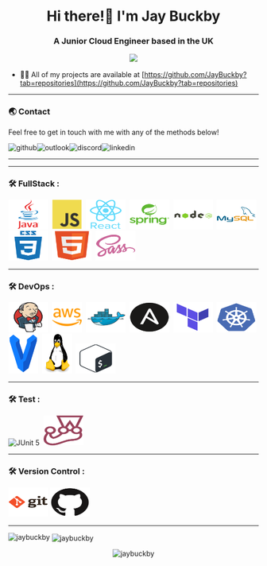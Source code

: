 <h1 align="center">Hi there!👋 I'm Jay Buckby</h1>
<h3 align="center">A Junior Cloud Engineer based in the UK</h3>


<p align="center" width="100%">
    <img width="33%" src="https://media.giphy.com/media/qgQUggAC3Pfv687qPC/giphy.gif">
</p>



- 👨‍💻 All of my projects are available at [https://github.com/JayBuckby?tab=repositories](https://github.com/JayBuckby?tab=repositories)

---

### :earth_asia: Contact
Feel free to get in touch with me with any of the methods below!


[<img align="left" alt="github" src="https://img.shields.io/badge/GitHub-100000?style=for-the-badge&logo=github&logoColor=white" />][github]
[<img align="left" alt="outlook" src="https://img.shields.io/badge/Microsoft_Outlook-0078D4?style=for-the-badge&logo=microsoft-outlook&logoColor=white" />][email]
[<img align="left" alt="discord" src="https://img.shields.io/badge/Discord-5865F2?style=for-the-badge&logo=discord&logoColor=white" />][discord]
[<img align="left" alt="linkedin" src="https://img.shields.io/badge/LinkedIn-0077B5?style=for-the-badge&logo=linkedin&logoColor=white" />][linkedin]

<br />

---


[github]: https://github.com/JayBuckby/JayBuckby/
[linkedin]:https://www.linkedin.com/in/jay-buckby/
[email]:JJ.Buckby@hotmail.co.uk
[discord]:JayFromTheUK#8744


---

### :hammer_and_wrench: FullStack :
<div>
   <img src="https://github.com/devicons/devicon/blob/master/icons/java/java-original-wordmark.svg" title="Java" alt="Java" width="80" height="60"/>&nbsp;
   <img src="https://github.com/devicons/devicon/blob/master/icons/javascript/javascript-original.svg" title="JavaScript" alt="JavaScript" width="60" height="60"/>&nbsp;
  <img src="https://github.com/devicons/devicon/blob/master/icons/react/react-original-wordmark.svg" title="React" alt="React" width="80" height="60"/>&nbsp;
  <img src="https://github.com/devicons/devicon/blob/master/icons/spring/spring-original-wordmark.svg" title="Spring" alt="Spring" width="80" height="60"/>&nbsp;
  <img src="https://github.com/devicons/devicon/blob/master/icons/nodejs/nodejs-original-wordmark.svg" title="NodeJS" alt="NodeJS" width="80" height="60"/>&nbsp;
  <img src="https://github.com/devicons/devicon/blob/master/icons/mysql/mysql-original-wordmark.svg" title="MySQL"  alt="MySQL" width="80" height="60"/>&nbsp;
  <img src="https://github.com/devicons/devicon/blob/master/icons/css3/css3-plain-wordmark.svg"  title="CSS3" alt="CSS" width="80" height="60"/>&nbsp;
  <img src="https://github.com/devicons/devicon/blob/master/icons/html5/html5-original.svg" title="HTML5" alt="HTML" width="80" height="60"/>&nbsp;
  <img src="https://github.com/devicons/devicon/blob/master/icons/sass/sass-original.svg" title="SASS" **alt="SASS" width="80" height="60"/>
</div>

---


### :hammer_and_wrench: DevOps :
<div>
  <img src="https://github.com/devicons/devicon/blob/master/icons/jenkins/jenkins-original.svg" title="Jenkins" alt="Jenkins" width="80" height="60"/>&nbsp;
  <img src="https://github.com/devicons/devicon/blob/master/icons/amazonwebservices/amazonwebservices-plain-wordmark.svg" title="AWS" alt="AWS" width="60" height="60"/>&nbsp;
   <img src="https://github.com/devicons/devicon/blob/master/icons/docker/docker-original.svg" title="Docker" alt=" Docker" width="80" height="60"/>&nbsp;
  <img src="https://github.com/devicons/devicon/blob/master/icons/ansible/ansible-original.svg" title="Ansible" alt=" Ansible" width="80" height="60"/>&nbsp;
  <img src="https://github.com/devicons/devicon/blob/master/icons/terraform/terraform-original.svg" title="Terraform" alt=" Terraform" width="80" height="60"/>&nbsp;
  <img src="https://github.com/devicons/devicon/blob/master/icons/kubernetes/kubernetes-plain.svg" title="Kubernetes"  alt=" Kubernetes" width="80" height="60"/>&nbsp;
  <img src="https://github.com/devicons/devicon/blob/master/icons/vagrant/vagrant-original.svg" title="Vagrant" alt=" Vagrant" width="60" height="80"/>&nbsp; 
   <img src="https://github.com/devicons/devicon/blob/master/icons/linux/linux-original.svg" title="Linux" alt=" Linux" width="60" height="80"/>&nbsp; 
  <img src="https://github.com/devicons/devicon/blob/master/icons/bash/bash-original.svg" title="Bash" title="Bash" alt=" Bash" width="80" height="60"/>&nbsp; 
</div>

---

### :hammer_and_wrench: Test :
<div>
  <img src="https://junit.org/junit4/images/junit5-banner.png" title="JUnit 5" alt="JUnit 5" width="80" height="40"/>&nbsp;
  <img src="https://github.com/devicons/devicon/blob/master/icons/jest/jest-plain.svg" title="Jest" alt="Jest" width="80" height="60"/>&nbsp;
 
</div>

---

### :hammer_and_wrench: Version Control :
<div>
  <img src="https://github.com/devicons/devicon/blob/master/icons/git/git-original-wordmark.svg" title="Git" **alt="Git" width="80" height="60"/>
  <img src="https://github.com/devicons/devicon/blob/master/icons/github/github-original.svg" title="Github" **alt="Github" width="80" height="60"/>
 
</div>

---


<p><img align="left" src="https://github-readme-stats.vercel.app/api/top-langs?username=jaybuckby&show_icons=true&locale=en&layout=compact" alt="jaybuckby" /></p>

<p>&nbsp;<img align="center" src="https://github-readme-stats.vercel.app/api?username=jaybuckby&show_icons=true&locale=en" alt="jaybuckby" /></p>
<p align="center"> <img src="https://komarev.com/ghpvc/?username=jaybuckby&label=Profile%20views&color=0e75b6&style=flat" alt="jaybuckby" /> </p>
